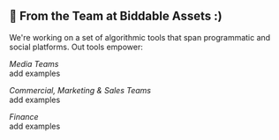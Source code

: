 ## 👋 From the Team at Biddable Assets :)

We're working on a set of algorithmic tools that span programmatic and social platforms.
Out tools empower:

*Media Teams* <br>
add examples

*Commercial, Marketing & Sales Teams* <br>
add examples

*Finance* <br>
add examples
